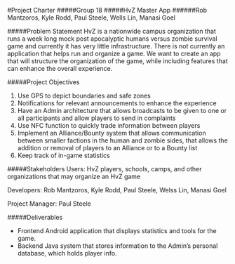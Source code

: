 #Project Charter
#####Group 18
#####HvZ Master App
######Rob Mantzoros, Kyle Rodd, Paul Steele, Wells Lin, Manasi Goel

#####Problem Statement
HvZ is a nationwide campus organization that runs a week long mock post apocalyptic humans versus zombie survival game and currently it has very little infrastructure. There is not currently an application that helps run and organize a game. We want to create an app that will structure the organization of the game, while including features that can enhance the overall experience.

#####Project Objectives

1.	Use GPS to depict boundaries and safe zones
2.	Notifications for relevant announcements to enhance the experience
3.	Have an Admin architecture that allows broadcasts to be given to one or all participants and allow players to send in complaints
4.	Use NFC function to quickly trade information between players
5.	Implement an Alliance/Bounty system that allows communication between smaller factions in the human and zombie sides, that allows the addition or removal of players to an Alliance or to a Bounty list
6.	Keep track of in-game statistics

#####Stakeholders
Users: HvZ players, schools, camps, and other organizations that may organize an HvZ game

Developers: Rob Mantzoros, Kyle Rodd, Paul Steele, Welss Lin, Manasi Goel

Project Manager: Paul Steele

#####Deliverables

* Frontend Android application that displays statistics and tools for the game.
* Backend Java system that stores information to the Admin’s personal database, which holds player info.

